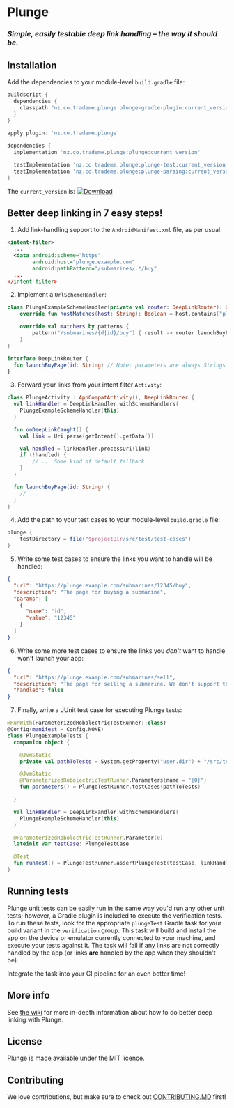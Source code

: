 # Plunge

### _Simple, easily testable deep link handling – the way it should be._


## Installation

Add the dependencies to your module-level `build.gradle` file:

```groovy
buildscript {
  dependencies {
    classpath "nz.co.trademe.plunge:plunge-gradle-plugin:current_version"
  }
}

apply plugin: 'nz.co.trademe.plunge'

dependencies {
  implementation 'nz.co.trademe.plunge:plunge:current_version'

  testImplementation 'nz.co.trademe.plunge:plunge-test:current_version'
  testImplementation 'nz.co.trademe.plunge:plunge-parsing:current_version'
}
```

The `current_version` is: [ ![Download](https://api.bintray.com/packages/trademe/Plunge/plunge/images/download.svg) ](https://bintray.com/trademe/Plunge/plunge/_latestVersion)


## Better deep linking in 7 easy steps!

1. Add link-handling support to the `AndroidManifest.xml` file, as per usual:

```xml
<intent-filter>
  ...
  <data android:scheme="https"
        android:host="plunge.example.com"
        android:pathPattern="/submarines/.*/buy"
  ...
</intent-filter>
```

2. Implement a `UrlSchemeHandler`:

```kotlin
class PlungeExampleSchemeHandler(private val router: DeepLinkRouter): UrlSchemeHandler() {
    override fun hostMatches(host: String): Boolean = host.contains("plunge.example.com")

    override val matchers by patterns {
        pattern("/submarines/{d|id}/buy") { result -> router.launchBuyPage(result.params["id"]) }
    }
}

interface DeepLinkRouter {
  fun launchBuyPage(id: String) // Note: parameters are always Strings
}
```

3. Forward your links from your intent filter `Activity`:

```kotlin
class PlungeActivity : AppCompatActivity(), DeepLinkRouter {
  val linkHandler = DeepLinkHandler.withSchemeHandlers(
    PlungeExampleSchemeHandler(this)
  )

  fun onDeepLinkCaught() {
    val link = Uri.parse(getIntent().getData())

    val handled = linkHandler.processUri(link)
    if (!handled) {
        // ... Some kind of default fallback
    }
  }

  fun launchBuyPage(id: String) {
    // ...
  }
}
```

4. Add the path to your test cases to your module-level `build.gradle` file:

```groovy
plunge {
    testDirectory = file("$projectDir/src/test/test-cases")
}
```

5. Write some test cases to ensure the links you want to handle will be handled:

```json
{
  "url": "https://plunge.example.com/submarines/12345/buy",
  "description": "The page for buying a submarine",
  "params": [
    {
      "name": "id",
      "value": "12345"
    }
  ]
}
```

6. Write some more test cases to ensure the links you _don't_ want to handle won't launch your app:

```json
{
  "url": "https://plunge.example.com/submarines/sell",
  "description": "The page for selling a submarine. We don't support this in the app yet, so users will have to use the desktop site.",
  "handled": false
}
```

7. Finally, write a JUnit test case for executing Plunge tests:

```kotlin
@RunWith(ParameterizedRobolectricTestRunner::class)
@Config(manifest = Config.NONE)
class PlungeExampleTests {
  companion object {

    @JvmStatic
    private val pathToTests = System.getProperty("user.dir") + "/src/test/test-cases"

    @JvmStatic
    @ParameterizedRobolectricTestRunner.Parameters(name = "{0}")
    fun parameters() = PlungeTestRunner.testCases(pathToTests)

  }

  val linkHandler = DeepLinkHandler.withSchemeHandlers(
    PlungeExampleSchemeHandler(this)
  )

  @ParameterizedRobolectricTestRunner.Parameter(0)
  lateinit var testCase: PlungeTestCase

  @Test
  fun runTest() = PlungeTestRunner.assertPlungeTest(testCase, linkHandler)
}
```

## Running tests

Plunge unit tests can be easily run in the same way you'd run any other unit tests; however, a Gradle plugin is included to execute the verification tests. To run these tests, look for the appropriate `plungeTest` Gradle task for your build variant in the `verification` group. This task will build and install the app on the device or emulator currently connected to your machine, and execute your tests against it. The task will fail if any links are not correctly handled by the app (or links **are** handled by the app when they shouldn't be).

Integrate the task into your CI pipeline for an even better time!

## More info

See [the wiki](https://github.com/TradeMe/Plunge/wiki) for more in-depth information about how to do better deep linking with Plunge.

## License

Plunge is made available under the MIT licence.

## Contributing

We love contributions, but make sure to check out [CONTRIBUTING.MD](CONTRIBUTING.MD) first!
